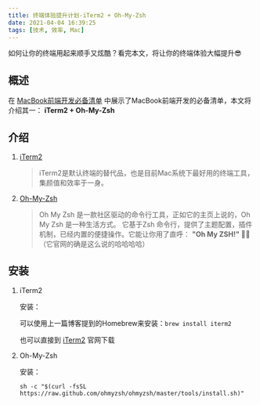 ```yaml
---
title: 终端体验提升计划-iTerm2 + Oh-My-Zsh
date: 2021-04-04 16:39:25
tags: [技术, 效率, Mac]
---
```


如何让你的终端用起来顺手又炫酷？看完本文，将让你的终端体验大幅提升😎

<!-- more -->

## 概述

在 [MacBook前端开发必备清单](./MacBook前端开发必备清单.md) 中展示了MacBook前端开发的必备清单，本文将介绍其一： **iTerm2 + Oh-My-Zsh**

## 介绍

1. [iTerm2](https://iterm2.com/)

   > iTerm2是默认终端的替代品，也是目前Mac系统下最好用的终端工具，集颜值和效率于一身。

2. [Oh-My-Zsh](https://ohmyz.sh/)

   > Oh My Zsh 是一款社区驱动的命令行工具，正如它的主页上说的，Oh My Zsh 是一种生活方式。 它基于Zsh 命令行，提供了主题配置，插件机制，已经内置的便捷操作。它能让你用了直呼： **"Oh My ZSH!" 🤣👏** （它官网的确是这么说的哈哈哈哈）

## 安装

1. iTerm2

   安装：

   可以使用上一篇博客提到的Homebrew来安装：`brew install iterm2`

   也可以直接到 [iTerm2](https://iterm2.com/) 官网下载

2. Oh-My-Zsh

   安装：

   `sh -c "$(curl -fsSL https://raw.github.com/ohmyzsh/ohmyzsh/master/tools/install.sh)"`
